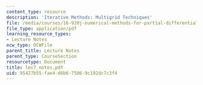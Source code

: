 ```yaml
---
content_type: resource
description: 'Iterative Methods: Multigrid Techniques'
file: /media/courses/16-920j-numerical-methods-for-partial-differential-equations-sma-5212-spring-2003/95427b55fae4d6b675869c192dc7c3f4_lec7_notes.pdf
file_type: application/pdf
learning_resource_types:
- Lecture Notes
ocw_type: OCWFile
parent_title: Lecture Notes
parent_type: CourseSection
resourcetype: Document
title: lec7_notes.pdf
uid: 95427b55-fae4-d6b6-7586-9c192dc7c3f4
---
```

